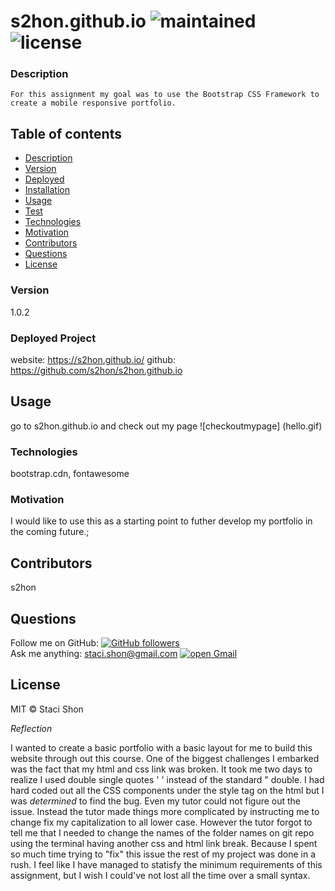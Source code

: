 
# s2hon.github.io ![maintained](https://img.shields.io/maintenance/true/2020) ![license](https://img.shields.io/badge/license-MIT-blue)

### Description
    For this assignment my goal was to use the Bootstrap CSS Framework to create a mobile responsive portfolio. 

## Table of contents
* [Description](#Description)
* [Version](#Version)
* [Deployed](#Deployed)
* [Installation](#Installation)
* [Usage](#Usage)
* [Test](#Test)
* [Technologies](#Technologies)
* [Motivation](#Motivation)
* [Contributors](#Contributors)
* [Questions](#Questions)
* [License](#License)


### Version 
1.0.2

### Deployed Project
website: https://s2hon.github.io/
github: https://github.com/s2hon/s2hon.github.io

## Usage
go to s2hon.github.io and check out my page
![checkoutmypage] (hello.gif)

### Technologies
bootstrap.cdn, fontawesome

### Motivation
I would like to use this as a starting point to futher develop my portfolio in the coming future.;

## Contributors
s2hon

## Questions
Follow me on GitHub: <a href="https://github.com/s2hon" target="_blank">![GitHub followers](https://img.shields.io/github/followers/s2hon?label=s2hon&style=social)</a></br>
Ask me anything: staci.shon@gmail.com <a href="https://www.gmail.com" target="_blank">![open Gmail](https://img.shields.io/badge/open-Gmail-red?style=for-the-badge)</a> 

## License
MIT © Staci Shon 

*Reflection*

I wanted to create a basic portfolio with a basic layout for me to build this website through out this course. 
One of the biggest challenges I embarked was the fact that my html and css link was broken. It took me two days to realize I used double single quotes ' ' instead of the standard " double. I had hard coded out all the CSS components under the style tag on the html but I was *determined* to find the bug. Even my tutor could not figure out the issue. Instead the tutor made things more complicated by instructing me to change fix my capitalization to all lower case. However the tutor forgot to tell me that I needed to change the names of the folder names on git repo using the terminal having another css and html link break. Because I spent so much time trying to "fix" this issue the rest of my project was done in a rush. I feel like I have managed to statisfy the minimum requirements of this assignment, but I wish I could've not lost all the time over a small syntax.